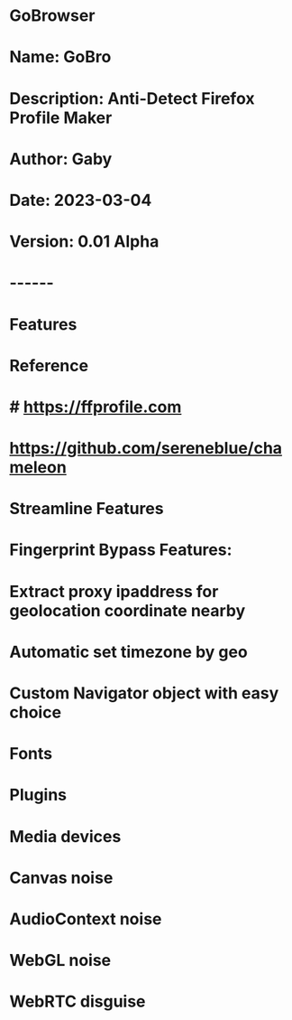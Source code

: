 # GoBrowser


# Name: GoBro
# Description: Anti-Detect Firefox Profile Maker
# Author: Gaby
# Date: 2023-03-04
# Version: 0.01 Alpha

# ------
# Features
#


# Reference

# # https://ffprofile.com
# https://github.com/sereneblue/chameleon



# Streamline Features




# Fingerprint Bypass Features:

# Extract proxy ipaddress for geolocation coordinate nearby
# Automatic set timezone by geo
# Custom Navigator object with easy choice
# Fonts
# Plugins
# Media devices
# Canvas noise
# AudioContext noise
# WebGL noise
# WebRTC disguise


